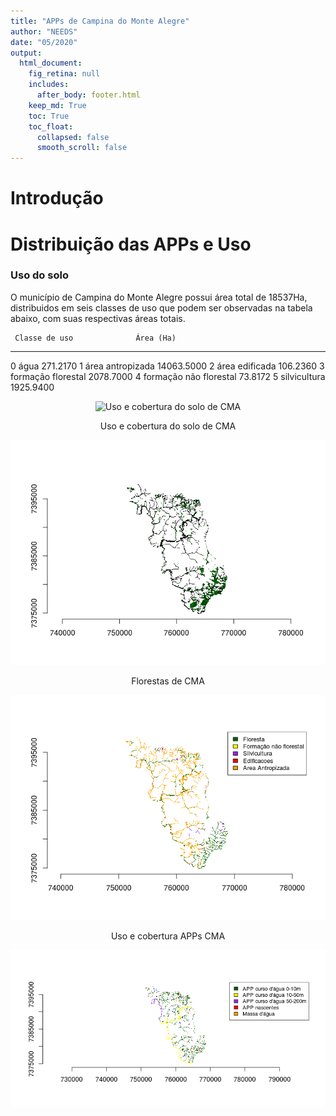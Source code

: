 ```yaml
---
title: "APPs de Campina do Monte Alegre"
author: "NEEDS"
date: "05/2020"
output: 
  html_document:
    fig_retina: null 
    includes:
      after_body: footer.html
    keep_md: True
    toc: True
    toc_float:
      collapsed: false
      smooth_scroll: false
---
```













# Introdução


# Distribuição das APPs e Uso 
### Uso do solo

  O município de Campina do Monte Alegre possui área total de 18537Ha, distribuidos em seis classes de uso que podem ser observadas na tabela abaixo, com suas respectivas áreas totais.

     Classe de uso              Área (Ha)
---  -----------------------  -----------
0    água                        271.2170
1    área antropizada          14063.5000
2    área edificada              106.2360
3    formação florestal         2078.7000
4    formação não florestal       73.8172
5    silvicultura               1925.9400


<div class="figure" style="text-align: center">
<img src="Template_CMA_files/figure-html/Uso de solo do Município-1.png" alt="Uso e cobertura do solo de CMA"  />
<p class="caption">Uso e cobertura do solo de CMA</p>
</div>

<div class="figure" style="text-align: center">
<img src="Template_CMA_files/figure-html/CMA_floresta-1.png" alt="Florestas de CMA"  />
<p class="caption">Florestas de CMA</p>
</div>

<div class="figure" style="text-align: center">
<img src="Template_CMA_files/figure-html/uso apps CMA-1.png" alt="Uso e cobertura APPs CMA"  />
<p class="caption">Uso e cobertura APPs CMA</p>
</div>

<img src="Template_CMA_files/figure-html/unnamed-chunk-8-1.png" style="display: block; margin: auto;" />



